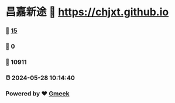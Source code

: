 # 昌嘉新途 :link: https://chjxt.github.io 
### :page_facing_up: [15](https://chjxt.github.io/tag.html) 
### :speech_balloon: 0 
### :hibiscus: 10911 
### :alarm_clock: 2024-05-28 10:14:40 
### Powered by :heart: [Gmeek](https://github.com/Meekdai/Gmeek)
